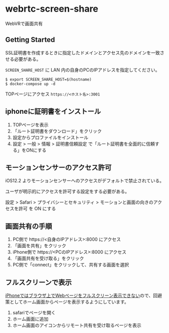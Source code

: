# webrtc-screen-share

WebVRで画面共有

## Getting Started

SSL証明書を作成するときに指定したドメインとアクセス先のドメインを一致させる必要がある。

`SCREEN_SHARE_HOST` に LAN 内の自身のPCのIPアドレスを指定してください。

```
$ export SCREEN_SHARE_HOST=$(hostname)
$ docker-compose up -d
```

TOPページにアクセス `https://<ホスト名>:3001`

## iphoneに証明書をインストール

1. TOPページを表示
2. 「ルート証明書をダウンロード」をクリック
3. 設定からプロファイルをインストール
4. 設定 > 一般 > 情報 > 証明書信頼設定 で「ルート証明書を全面的に信頼する」をONにする

## モーションセンサーのアクセス許可

iOS12.2 よりモーションセンサーへのアクセスがデフォルトで禁止されている。

ユーザが明示的にアクセスを許可する設定をする必要がある。

設定 > Safari > プライバシーとセキュリティ > モーションと画面の向きのアクセスを許可 を ON にする

## 画面共有の手順

1. PC側で https://<自身のIPアドレス>:8000 にアクセス
2. 「画面を共有」をクリック
3. iPhone側で https://<PCのIPアドレス>:8000 にアクセス
4. 「画面共有を受け取る」をクリック
5. PC側で「connect」をクリックして、共有する画面を選択

## フルスクリーンで表示

[iPhoneではブラウザ上でWebページをフルスクリーン表示できない](https://github.com/aframevr/aframe/issues/3508)ので、回避策としてホーム画面からページを表示するようにしています。

1. safariでページを開く
2. ホーム画面に追加
3. ホーム画面のアイコンからリモート共有を受け取るページを表示
